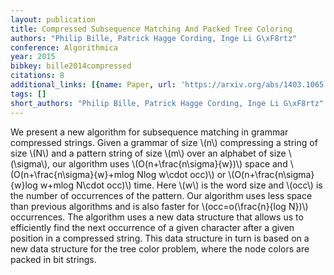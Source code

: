 ```yaml
---
layout: publication
title: Compressed Subsequence Matching And Packed Tree Coloring
authors: "Philip Bille, Patrick Hagge Cording, Inge Li G\xF8rtz"
conference: Algorithmica
year: 2015
bibkey: bille2014compressed
citations: 8
additional_links: [{name: Paper, url: 'https://arxiv.org/abs/1403.1065'}]
tags: []
short_authors: "Philip Bille, Patrick Hagge Cording, Inge Li G\xF8rtz"
---
```

We present a new algorithm for subsequence matching in grammar compressed
strings. Given a grammar of size \\(n\\) compressing a string of size \\(N\\) and a
pattern string of size \\(m\\) over an alphabet of size \\(\sigma\\), our algorithm
uses \\(O(n+\frac\{n\sigma\}\{w\})\\) space and \\(O(n+\frac\{n\sigma\}\{w\}+mlog Nlog
w\cdot occ)\\) or \\(O(n+\frac\{n\sigma\}\{w\}log w+mlog N\cdot occ)\\) time. Here \\(w\\)
is the word size and \\(occ\\) is the number of occurrences of the pattern. Our
algorithm uses less space than previous algorithms and is also faster for
\\(occ=o(\frac\{n\}\{log N\})\\) occurrences. The algorithm uses a new data structure
that allows us to efficiently find the next occurrence of a given character
after a given position in a compressed string. This data structure in turn is
based on a new data structure for the tree color problem, where the node colors
are packed in bit strings.